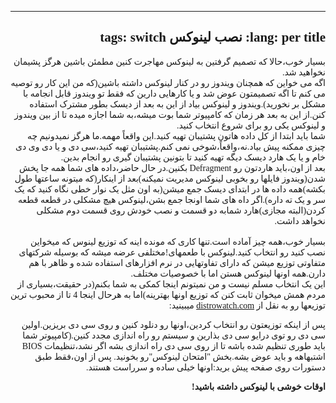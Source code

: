 <html style="direction: rtl;" lang="fa">
<head>
  <meta content="text/html;charset=UTF-8" http-equiv="Content-Type">
  <title></title>
</head>
  

<body>
<div style="font-family: Tahoma;" id="corps">

---
lang: per
title: نصب لینوکس
tags: switch
---
بسیار خوب،حالا که تصمیم گرفتین به لینوکس مهاجرت کنین مطمئن باشین هرگز پشیمان نخواهید شد.<br />
اگه می خواین که همچنان ویندوز رو در کنار لینوکس داشته باشین(که من این
کار رو توصیه می کنم تا اگه تصمیمتون عوض شد و یا کارهایی دارین که فقط تو
ویندوز قابل انجامه با مشکل بر نخورید).ویندوز و لینوکس بیاد از این به
بعد از دیسک بطور مشترک استفاده کنن.از این به بعد هر زمان که کامپیوتر
شما بوت میشه،به شما اجازه میده تا از بین ویندوز و لینوکس یکی رو برای
شروع انتخاب کنید.<br />
شما باید ابتدا از کل داده هاتون پشتیبان تهیه کنید.این واقعاً مهمه.ما
هرگز نمیدونیم چه چیزی ممکنه پیش بیاد.نه،واقعاً،شوخی نمی کنم.پشتیبان
تهیه کنید،سی دی و یا دی وی دی خام و یا یک هارد دیسک دیگه تهیه کنید تا
بتونین پشتیبان گیری رو انجام بدین.<br />
بعد از اون،باید هاردتون رو Defragment بکنین.در حال حاضر،داده های شما
همه جا پخش شدن(ویندوز فایلها رو بخوبی لینوکس مدیریت نمیکنه)بعد از
اینکار(که میتونه ساعتها طول بکشه)همه داده ها در ابتدای دیسک جمع میشن(به
اون مثل یک نوار خطی نگاه کنید که یک سر و یک ته داره).اگر داه های شما
اونجا جمع بشن،لینوکس هیچ مشکلی در قطعه قطعه کردن(البته مجازی)هارد شمابه
دو قسمت و نصب خودش روی قسمت دوم مشکلی نخواهد داشت.<br />
<br />
بسیار خوب،همه چیز آماده است.تنها کاری که مونده اینه که توزیع لینوس که
میخواین نصب کنید رو انتخاب کنید.لینوکس با طعمهای!مختلفی عرضه میشه که
بوسیله شرکتهای متفاوتی توزیع میشن که دارای تفاوتهایی در نرم افزارهای
استفاده شده و ظاهر با هم دارن.همه اونها لینوکس هستن اما با خصوصیات
مختلف.<br />
این یک انتخاب مسلم نیست و من نمیتونم اینجا کمکی به شما بکنم(در
حقیقت،بسیاری از مردم همش میخوان ثابت کنن که توزیع اونها بهترینه)اما به
هرحال اینجا 4 تا از محبوب ترین توزیعها رو به نقل از <a href="http://www.distrowatch.com/">distrowatch.com</a> میبینید:

<a href="http://www.distrowatch.com"></a> 


<? make_distros_table() ?>


پس از اینکه توزیعتون رو انتخاب کردین،اونها رو دنلود کنین و روی سی دی
بریزین.اولین سی دی رو توی درایو سی دی بذارین و سیستم رو راه اندازی مجدد
کنین.(کامپیوتر شما باید طوری تنظیم شده باشه تا از روی سی دی راه اندازی
بشه اگر نشد،تنظیمات BIOS اشتبهاهه و باید عوض بشه.بخش "امتحان لینوکس"رو
بخونید.
پس از اون،فقط طبق دستورات روی صفحه پیش برید:اونها خیلی ساده و سرراست هستند.<br />

<b>اوقات خوشی با لینوکس داشته باشید!</b>


